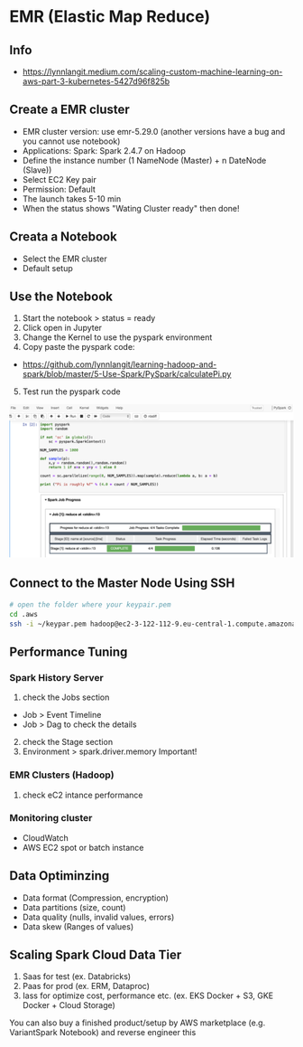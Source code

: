 # EMR (Elastic Map Reduce)

## Info
- https://lynnlangit.medium.com/scaling-custom-machine-learning-on-aws-part-3-kubernetes-5427d96f825b

## Create a EMR cluster
- EMR cluster version: use emr-5.29.0 (another versions have a bug and you cannot use notebook) 
- Applications: Spark: Spark 2.4.7 on Hadoop
- Define the instance number (1 NameNode (Master) + n DateNode (Slave))
- Select EC2 Key pair
- Permission: Default
- The launch takes 5-10 min
- When the status shows "Wating Cluster ready" then done! 

## Creata a Notebook
- Select the EMR cluster
- Default setup

## Use the Notebook
1. Start the notebook > status = ready
2. Click open in Jupyter
3. Change the Kernel to use the pyspark environment
4. Copy paste the pyspark code:
- https://github.com/lynnlangit/learning-hadoop-and-spark/blob/master/5-Use-Spark/PySpark/calculatePi.py
5. Test run the pyspark code

![GitHub Logo](/images/jupyternotebook.png)

## Connect to the Master Node Using SSH

```bash
# open the folder where your keypair.pem
cd .aws
ssh -i ~/keypar.pem hadoop@ec2-3-122-112-9.eu-central-1.compute.amazonaws.com

```

## Performance Tuning
### Spark History Server
1. check the Jobs section
- Job > Event Timeline
- Job > Dag to check the details
2. check the Stage section
3. Environment > spark.driver.memory Important!

### EMR Clusters (Hadoop)
1. check eC2 intance performance

### Monitoring cluster 
- CloudWatch
- AWS EC2 spot or batch instance

## Data Optiminzing
- Data format (Compression, encryption)
- Data partitions (size, count)
- Data quality (nulls, invalid values, errors)
- Data skew (Ranges of values)

## Scaling Spark Cloud Data Tier
1. Saas for test (ex. Databricks)
2. Paas for prod (ex. ERM, Dataproc)
3. Iass for optimize cost, performance etc. (ex. EKS Docker + S3, GKE Docker + Cloud Storage)

You can also buy a finished product/setup by AWS marketplace (e.g. VariantSpark Notebook) and reverse engineer this


